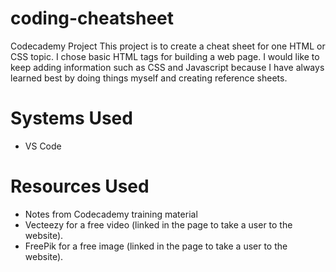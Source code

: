 # coding-cheatsheet
Codecademy Project
This project is to create a cheat sheet for one HTML or CSS topic. I chose basic HTML tags for building a web page.
I would like to keep adding information such as CSS and Javascript because I have always learned best by doing things myself and creating reference sheets.

# Systems Used
- VS Code

# Resources Used
- Notes from Codecademy training material
- Vecteezy for a free video (linked in the page to take a user to the website).
- FreePik for a free image (linked in the page to take a user to the website). 

